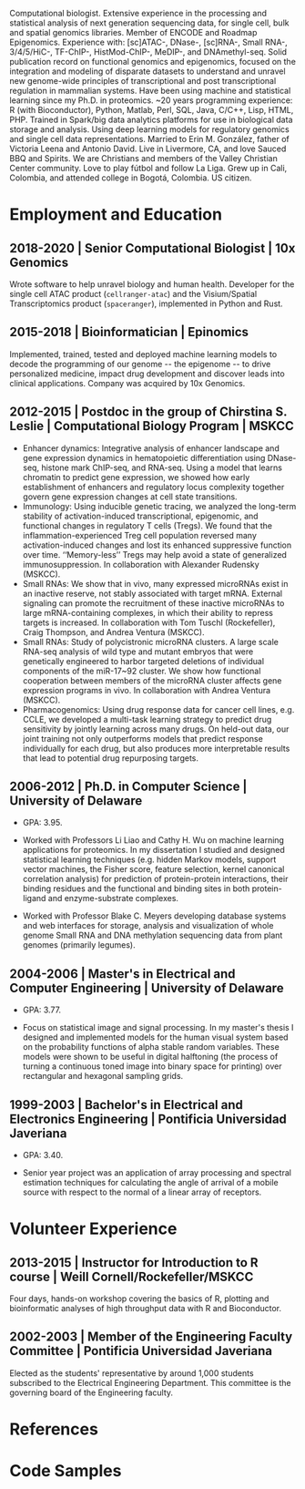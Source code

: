 Computational biologist.
Extensive experience in the processing and statistical analysis of next generation sequencing data, for single cell, bulk and spatial genomics libraries.
Member of ENCODE and Roadmap Epigenomics.
Experience with: [sc]ATAC-, DNase-, [sc]RNA-, Small RNA-, 3/4/5/HiC-, TF-ChIP-, HistMod-ChIP-, MeDIP-, and DNAmethyl-seq.
Solid publication record on functional genomics and epigenomics, focused on the integration and modeling of disparate datasets to understand and unravel new genome-wide principles of transcriptional and post transcriptional regulation in mammalian systems.
Have been using machine and statistical learning since my Ph.D. in proteomics.
~20 years programming experience: R (with Bioconductor), Python, Matlab, Perl, SQL, Java, C/C++, Lisp, HTML, PHP.
Trained in Spark/big data analytics platforms for use in biological data storage and analysis.
Using deep learning models for regulatory genomics and single cell data representations.
Married to Erin M. González, father of Victoria Leena and Antonio David.
Live in Livermore, CA, and love Sauced BBQ and Spirits.
We are Christians and members of the Valley Christian Center community.
Love to play fútbol and follow La Liga.
Grew up in Cali, Colombia, and attended college in Bogotá, Colombia.
US citizen.

# Employment and Education

## 2018-2020 | Senior Computational Biologist | 10x Genomics
Wrote software to help unravel biology and human health. Developer for the single cell ATAC product (<code>cellranger-atac</code>) and the Visium/Spatial Transcriptomics product (<code>spaceranger</code>), implemented in Python and Rust. 

## 2015-2018 | Bioinformatician | Epinomics
Implemented, trained, tested and deployed machine learning models to decode the programming of our genome -- the epigenome -- to drive personalized medicine, impact drug development and discover leads into clinical applications. Company was acquired by 10x Genomics.

## 2012-2015 | Postdoc in the group of Chirstina S. Leslie | Computational Biology Program | MSKCC

- Enhancer dynamics: Integrative analysis of enhancer landscape and gene expression dynamics in hematopoietic differentiation using DNase-seq, histone mark ChIP-seq, and RNA-seq. Using a model that learns chromatin to predict gene expression, we showed how early establishment of enhancers and regulatory locus complexity together govern gene expression changes at cell state transitions.
- Immunology: Using inducible genetic tracing, we analyzed the long-term stability of activation-induced transcriptional, epigenomic, and functional changes in regulatory T cells (Tregs). We found that the inflammation-experienced Treg cell population reversed many activation-induced changes and lost its enhanced suppressive function over time. ‘‘Memory-less’’ Tregs may help avoid a state of generalized immunosuppression. In collaboration with Alexander Rudensky (MSKCC).
- Small RNAs: We show that in vivo, many expressed microRNAs exist in an inactive reserve, not stably associated with target mRNA. External signaling can promote the recruitment of these inactive microRNAs to large mRNA-containing complexes, in which their ability to repress targets is increased. In collaboration with Tom Tuschl (Rockefeller), Craig Thompson, and Andrea Ventura (MSKCC).
- Small RNAs: Study of polycistronic microRNA clusters. A large scale RNA-seq analysis of wild type and mutant embryos that were genetically engineered to harbor targeted deletions of individual components of the miR-17~92 cluster. We show how functional cooperation between members of the microRNA cluster affects gene expression programs in vivo. In collaboration with Andrea Ventura (MSKCC).
- Pharmacogenomics: Using drug response data for cancer cell lines, e.g. CCLE, we developed a multi-task learning strategy to predict drug sensitivity by jointly learning across many drugs. On held-out data, our joint training not only outperforms models that predict response individually for each drug, but also produces more interpretable results that lead to potential drug repurposing targets.

## 2006-2012 | Ph.D. in Computer Science | University of Delaware

- GPA: 3.95.

- Worked with Professors Li Liao and Cathy H. Wu on machine learning applications for proteomics. In my dissertation I studied and designed statistical learning techniques (e.g. hidden Markov models, support vector machines, the Fisher score, feature selection, kernel canonical correlation analysis) for prediction of protein-protein interactions, their binding residues and the functional and binding sites in both protein-ligand and enzyme-substrate complexes.

- Worked with Professor Blake C. Meyers developing database systems and web interfaces for storage, analysis and visualization of whole genome Small RNA and DNA methylation sequencing data from plant genomes (primarily legumes).

## 2004-2006 | Master's in Electrical and Computer Engineering | University of Delaware

- GPA: 3.77.

- Focus on statistical image and signal processing. In my master's thesis I designed and implemented models for the human visual system based on the probability functions of alpha stable random variables. These models were shown to be useful in digital halftoning (the process of turning a continuous toned image into binary space for printing) over rectangular and hexagonal sampling grids.

## 1999-2003 | Bachelor's in Electrical and Electronics Engineering | Pontificia Universidad Javeriana

- GPA: 3.40.

- Senior year project was an application of array processing and spectral estimation techniques for calculating the angle of arrival of a mobile source with respect to the normal of a linear array of receptors.

# Volunteer Experience

## 2013-2015 | Instructor for Introduction to R course | Weill Cornell/Rockefeller/MSKCC

Four days, hands-on workshop covering the basics of R, plotting and bioinformatic analyses of high throughput data with R and Bioconductor.

## 2002-2003 | Member of the Engineering Faculty Committee | Pontificia Universidad Javeriana

Elected as the students' representative by around 1,000 students subscribed to the Electrical Engineering Department. This committee is the governing board of the Engineering faculty.

# References

# Code Samples
